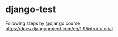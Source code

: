 # django-test

Following steps by @django course
https://docs.djangoproject.com/en/1.9/intro/tutorial
